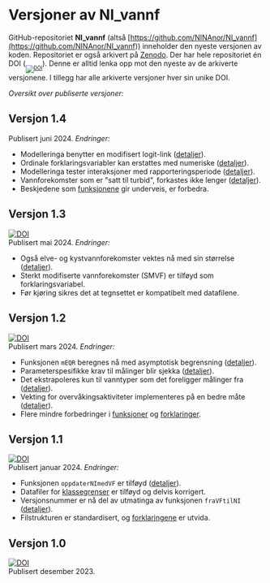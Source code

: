 # Versjoner av NI_vannf

GitHub-repositoriet **NI_vannf** (altså [https://github.com/NINAnor/NI_vannf](https://github.com/NINAnor/NI_vannf)) inneholder den nyeste versjonen av koden.
Repositoriet er også arkivert på [Zenodo](https://doi.org/10.5281/zenodo.10278000).
Der har hele repositoriet én DOI (<sub><sub>[![DOI](https://zenodo.org/badge/DOI/10.5281/zenodo.10278000.svg)](https://doi.org/10.5281/zenodo.10278000)</sub></sub>).
Denne er alltid lenka opp mot den nyeste av de arkiverte versjonene.
I tillegg har alle arkiverte versjoner hver sin unike DOI.

_Oversikt over publiserte versjoner:_


## Versjon 1.4
Publisert juni 2024. _Endringer:_

- Modelleringa benytter en modifisert logit-link ([detaljer](modell.md)).
- Ordinale forklaringsvariabler kan erstattes med numeriske ([detaljer](modell.md)).
- Modelleringa tester interaksjoner med rapporteringsperiode ([detaljer](modell.md)).
- Vannforekomster som er "satt til turbid", forkastes ikke lenger ([detaljer](lesVannforekomster.md)).
- Beskjedene som [funksjonene](funksjon.md) gir underveis, er forbedra.


## Versjon 1.3
[![DOI](https://zenodo.org/badge/DOI/10.5281/zenodo.11274927.svg)](https://doi.org/10.5281/zenodo.11274927)  
Publisert mai 2024. _Endringer:_

- Også elve- og kystvannforekomster vektes nå med sin størrelse ([detaljer](arealvekt.md)).
- Sterkt modifiserte vannforekomster (SMVF) er tilføyd som forklaringsvariabel.
- Før kjøring sikres det at tegnsettet er kompatibelt med datafilene.


## Versjon 1.2
[![DOI](https://zenodo.org/badge/DOI/10.5281/zenodo.10809052.svg)](https://doi.org/10.5281/zenodo.10809052)  
Publisert mars 2024. _Endringer:_

- Funksjonen `mEQR` beregnes nå med asymptotisk begrensning ([detaljer](asympEQR.md)).
- Parameterspesifikke krav til målinger blir sjekka ([detaljer](sjekkPar.md)).
- Det ekstrapoleres kun til vanntyper som det foreligger målinger fra ([detaljer](extrapol.md)).
- Vekting for overvåkingsaktiviteter implementeres på en bedre måte ([detaljer](aktiv.md)).
- Flere mindre forbedringer i [funksjoner](../R/) og [forklaringer](../forklar/).


## Versjon 1.1
[![DOI](https://zenodo.org/badge/DOI/10.5281/zenodo.10497345.svg)](https://doi.org/10.5281/zenodo.10497345)  
Publisert januar 2024. _Endringer:_

- Funksjonen `oppdaterNImedVF` er tilføyd ([detaljer](oppdaterNImedVF.md)).
- Datafiler for [klassegrenser](../klassegr/) er tilføyd og delvis korrigert.
- Versjonsnummer er nå del av utmatinga av funksjonen `fraVFtilNI` ([detaljer](fraVFtilNI.md#Funksjonsverdi)).
- Filstrukturen er standardisert, og [forklaringene](../forklar/) er utvida.


## Versjon 1.0
[![DOI](https://zenodo.org/badge/DOI/10.5281/zenodo.10278001.svg)](https://doi.org/10.5281/zenodo.10278001)  
Publisert desember 2023.
